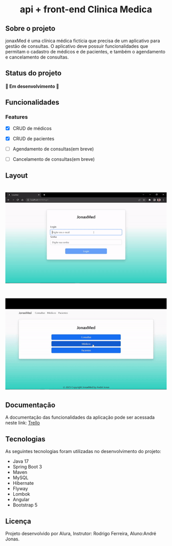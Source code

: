 <h1 align="center">api + front-end Clinica Medica</h1>

<h2>Sobre o projeto</h2>
jonaxMed é uma clínica médica fictícia que precisa de um aplicativo para gestão de consultas. O aplicativo deve possuir funcionalidades que permitam o cadastro de médicos e de pacientes, e também o agendamento e cancelamento de consultas.

<h2>Status do projeto</h2>
<h4>  🚧  Em desenvolvimento  🚧 </h4>

<h2>Funcionalidades</h2>

### Features
- [x] CRUD de médicos
- [x] CRUD de pacientes
- [ ] Agendamento de consultas(em breve)
- [ ] Cancelamento de consultas(em breve)


<h2>Layout</h2>
<h1 align="center">
  <img alt="NextLevelWeek" title="#NextLevelWeek" src="./imagens/login.gif" />
</h1>
<h1 align="center">
  <img alt="NextLevelWeek" title="#NextLevelWeek" src="./imagens/cadastro.gif" />
</h1>


<h2>Documentação</h2>
A documentação das funcionalidades da aplicação pode ser acessada neste link: <a href="https://trello.com/b/Qtn3rMWy/api-voll-med" target="_blank">Trello</a>

<h2>Tecnologias</h2>
As seguintes tecnologias foram utilizadas no desenvolvimento do projeto:

<ul>
 <li>Java 17</li>
 <li>Spring Boot 3</li>
 <li>Maven</li>
 <li>MySQL</li>
 <li>Hibernate</li>
 <li>Flyway</li>
 <li>Lombok</li>
 <li>Angular</li>
 <li>Bootstrap 5</li>
</ul>

<h2>Licença</h2>
Projeto desenvolvido por Alura, Instrutor: Rodrigo Ferreira, Aluno:André Jonas.

